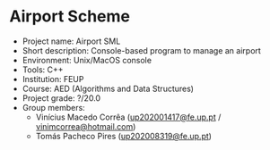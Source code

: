 # Airport Scheme

* Project name: Airport SML
* Short description: Console-based program to manage an airport
* Environment: Unix/MacOS console
* Tools: C++
* Institution: FEUP
* Course: AED (Algorithms and Data Structures)
* Project grade: ?/20.0
* Group members: 
  * Vinícius Macedo Corrêa (up202001417@fe.up.pt / vinimcorrea@hotmail.com)
  * Tomás Pacheco Pires (up202008319@fe.up.pt)
               
   
